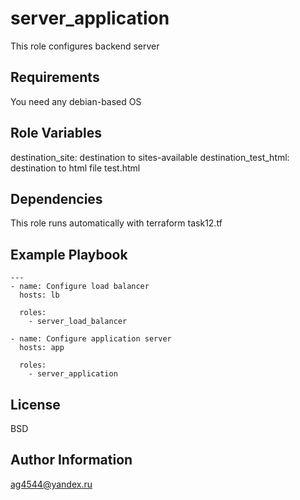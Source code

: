 server_application
=========

This role configures backend server

Requirements
------------

You need any debian-based OS

Role Variables
--------------

destination_site: destination to sites-available
destination_test_html: destination to html file test.html

Dependencies
------------

This role runs automatically with terraform task12.tf

Example Playbook
----------------


```
---
- name: Configure load balancer
  hosts: lb

  roles:
    - server_load_balancer

- name: Configure application server
  hosts: app

  roles:
    - server_application
```

License
-------

BSD

Author Information
------------------
ag4544@yandex.ru
